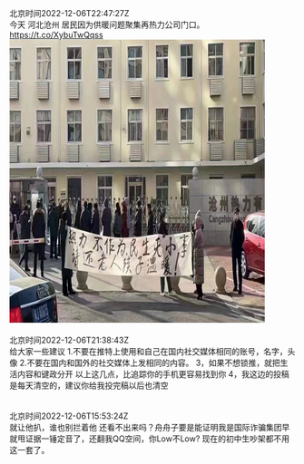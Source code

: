 北京时间2022-12-06T22:47:27Z<br>今天  河北沧州  居民因为供暖问题聚集再热力公司门口。 https://t.co/XybuTwQqss<br><img src='/temp/image/2022/n-Month-12/1600139864187478017_0.jpg' width='450' height='500'><br><br>北京时间2022-12-06T21:38:43Z<br>给大家一些建议
1.不要在推特上使用和自己在国内社交媒体相同的账号，名字，头像
2.不要在国内和国外的社交媒体上发相同的内容。
3，如果不想锁推，就把生活内容和键政分开
以上这几点，比追踪你的手机更容易找到你
4，我这边的投稿是每天清空的，建议你给我投完稿以后也清空<br><br><br>北京时间2022-12-06T15:53:24Z<br>就让他扒，谁也别拦着他
还看不出来吗？舟舟子要是能证明我是国际诈骗集团早就甩证据一锤定音了，还翻我QQ空间，你Low不Low?
现在的初中生吵架都不用这一套了。<br><br><br>